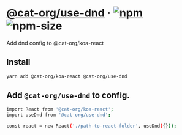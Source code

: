 # [@cat-org/use-dnd][website] · <!-- badges.start -->[![npm][npm-image]][npm-link] ![npm-size][npm-size-image]

[npm-image]: https://img.shields.io/npm/v/@cat-org/use-dnd.svg
[npm-link]: https://www.npmjs.com/package/@cat-org/use-dnd
[npm-size-image]: https://img.shields.io/bundlephobia/minzip/@cat-org/use-dnd.svg

<!-- badges.end -->

[website]: https://cat-org.github.io/core/use-dnd

Add dnd config to @cat-org/koa-react

## Install

```sh
yarn add @cat-org/koa-react @cat-org/use-dnd
```

## Add `@cat-org/use-dnd` to config.

```sh
import React from '@cat-org/koa-react';
import useDnd from '@cat-org/use-dnd';

const react = new React('./path-to-react-folder', useDnd({}));
```
